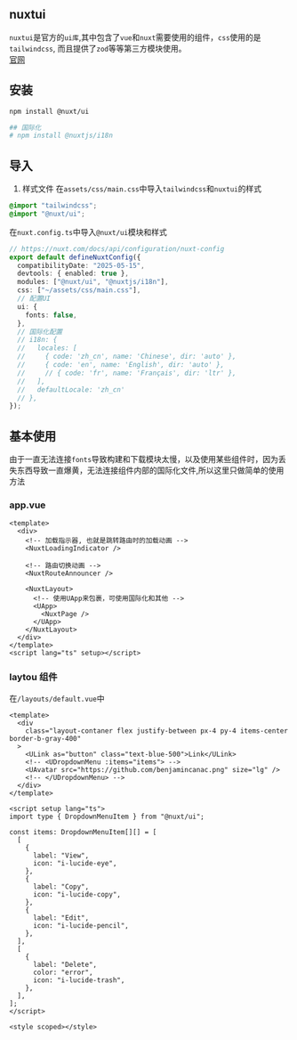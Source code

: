 ## nuxtui

`nuxtui`是官方的`ui库`,其中包含了`vue`和`nuxt`需要使用的组件，`css`使用的是`tailwindcss`, 而且提供了`zod`等等第三方模块使用。<br />
[官网](https://ui.nuxt.com/)

## 安装

```sh
npm install @nuxt/ui

## 国际化
# npm install @nuxtjs/i18n
```

## 导入

1. 样式文件
   在`assets/css/main.css`中导入`tailwindcss`和`nuxtui`的样式

```css
@import "tailwindcss";
@import "@nuxt/ui";
```

在`nuxt.config.ts`中导入`@nuxt/ui`模块和样式

```ts
// https://nuxt.com/docs/api/configuration/nuxt-config
export default defineNuxtConfig({
  compatibilityDate: "2025-05-15",
  devtools: { enabled: true },
  modules: ["@nuxt/ui", "@nuxtjs/i18n"],
  css: ["~/assets/css/main.css"],
  // 配置UI
  ui: {
    fonts: false,
  },
  // 国际化配置
  // i18n: {
  //   locales: [
  //     { code: 'zh_cn', name: 'Chinese', dir: 'auto' },
  //     { code: 'en', name: 'English', dir: 'auto' },
  //     // { code: 'fr', name: 'Français', dir: 'ltr' },
  //   ],
  //   defaultLocale: 'zh_cn'
  // },
});
```

## 基本使用

由于一直无法连接`fonts`导致构建和下载模块太慢，以及使用某些组件时，因为丢失东西导致一直爆黄，无法连接组件内部的国际化文件,所以这里只做简单的使用方法

### app.vue

```vue
<template>
  <div>
    <!-- 加载指示器, 也就是跳转路由时的加载动画 -->
    <NuxtLoadingIndicator />

    <!-- 路由切换动画 -->
    <NuxtRouteAnnouncer />

    <NuxtLayout>
      <!-- 使用UApp来包裹，可使用国际化和其他 -->
      <UApp>
        <NuxtPage />
      </UApp>
    </NuxtLayout>
  </div>
</template>
<script lang="ts" setup></script>
```

### laytou 组件

在`/layouts/default.vue`中

```vue
<template>
  <div
    class="layout-contaner flex justify-between px-4 py-4 items-center border-b-gray-400"
  >
    <ULink as="button" class="text-blue-500">Link</ULink>
    <!-- <UDropdownMenu :items="items"> -->
    <UAvatar src="https://github.com/benjamincanac.png" size="lg" />
    <!-- </UDropdownMenu> -->
  </div>
</template>

<script setup lang="ts">
import type { DropdownMenuItem } from "@nuxt/ui";

const items: DropdownMenuItem[][] = [
  [
    {
      label: "View",
      icon: "i-lucide-eye",
    },
    {
      label: "Copy",
      icon: "i-lucide-copy",
    },
    {
      label: "Edit",
      icon: "i-lucide-pencil",
    },
  ],
  [
    {
      label: "Delete",
      color: "error",
      icon: "i-lucide-trash",
    },
  ],
];
</script>

<style scoped></style>
```

